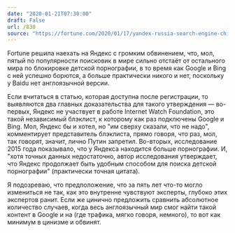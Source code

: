 ```yaml
---
date: "2020-01-21T07:30:00"
draft: False
url: /830
source: "https://fortune.com/2020/01/17/yandex-russia-search-engine-child-exploitation-sexual-imagery/"
---
```


Fortune решила наехать на Яндекс с громким обвинением, что, мол, пятый по популярности поисковик в мире сильно отстаёт от остального мира по блокировке детской порнографии, в то время как Google и Bing с ней успешно борются, а больше практически никого и нет, поскольку у Baidu нет англоязычной версии.

Если вчитаться в статью, которая доступна после регистрации, то выявляются два главных доказательства для такого утверждения — во-первых, Яндекс не участвует в работе Internet Watch Foundation, это такой независимый блэклист, к которому как раз подключены Google и Bing. Мол, Яндекс бы и хотел, но "им сверху сказали, что не надо", комментирует представитель блэклиста, прямо говоря, что раз, мол, так говорят, значит, лично Путин запретил.
Во-вторых, исследование 2015 года показывало, что у Яндекса находится больше порнографии. И, "хотя точных данных недостаточно, автор исследования утверждает, что Яндекс продолжает быть удобным способом для поиска детской порнографии" (практически точная цитата).

Я подозреваю, что предположение, что за пять лет что-то могло измениться не так, как это внутренне чувствуют эксперты, глубоко этих экспертов ранит. Если же цинично предложить сравнить абсолютное количество случаев, когда весь англоязычный мир смог найти такой контент в Google и на  (где трафика, мягко говоря, немного), то вот как минимум в цинизме и обвинят.
